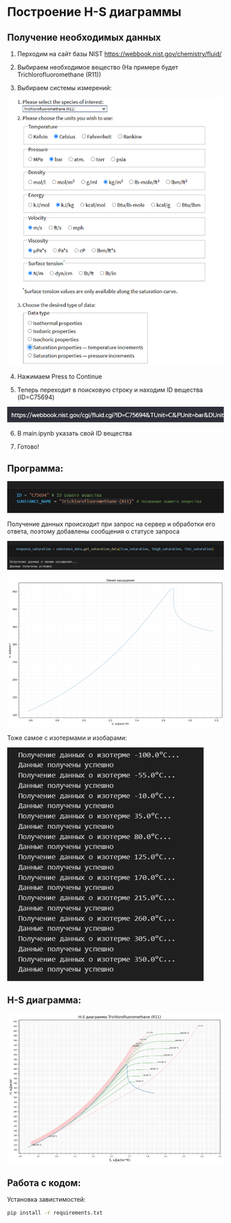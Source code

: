 # Построение H-S диаграммы

## Получение необходимых данных

1. Перходим на сайт базы NIST https://webbook.nist.gov/chemistry/fluid/

2. Выбираем необходимое вещество (На примере будет Trichlorofluoromethane (R11)) 

3. Выбираем системы измерений:

![alt text](/docs/image.png)


4. Нажимаем Press to Continue

5. Теперь переходит в поисковую строку и находим ID вещества (ID=C75694)

![alt text](/docs//ID.png)

6. В main.ipynb указать свой ID вещества

7. Готово!

## Программа:

![alt text](/docs/ID_code.png)

Получение данных происходит при запрос на сервер и обработки его ответа, поэтому добавлены сообщения о статусе запроса

![alt text](/docs/saturation.png)

![alt text](/docs/saturation_line.png)

Тоже самое с изотермами и изобарами:

![alt text](/docs/isothermal.png)

## H-S диаграмма:

![alt text](/docs/HS.png)

## Работа с кодом:

Установка завистимостей:

```bash
pip install -r requirements.txt
```